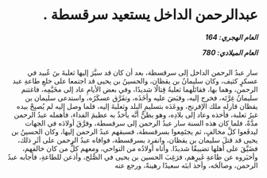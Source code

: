 <h1 dir="rtl">عبدالرحمن الداخل يستعيد سرقسطة  .</h1>

<h5 dir="rtl">العام الهجري:  164

العام الميلادي: 780

</h5>

<p dir="rtl">سار عبدُ الرحمن الداخل إلى سرقسطة، بعد أن كان قد سيَّرَ إليها ثعلبةَ بنَ عُبيد في عسكرٍ كثيف، وكان سليمانُ بن يقظان، والحسينُ بن يحيى قد اجتمعا على خلعِ طاعةِ عبد الرحمن، وهما بها، فقاتَلَهما ثعلبةُ قِتالًا شديدًا، وفي بعض الأيامِ عاد إلى مخَيَّمِه، فاغتنم سليمانُ غِرَّتَه، فخرج إليه، وقبَضَ عليه وأخَذَه، وتفَرَّق عسكَرُه، واستدعى سليمان بن يقظان قارله ملك الإفرنج، ووعَدَه بتسليمِ البلد وثعلبةَ إليه، فلما وصل إليه لم يُصبِحْ بيده غيرُ ثعلبة، فأخذه وعاد إلى بلادِه، وهو يظنُّ أنَّه يأخذُ به عظيمَ الفداء، فأهمله عبدُ الرحمن مدَّةً، فلما كان هذه السنة سار عبدُ الرحمن إلى سرقسطة، وفرَّقَ أولادَه في الجهات ليدفَعوا كلَّ مخالفٍ، ثم يجتَمِعوا بسرقسطة، فسبقهم عبدُ الرحمن إليها، وكان الحسينُ بن يحيى قد قتلَ سليمان بن يقظان، وانفرد بسرقسطة، فوافاه عبدُ الرحمن على أثَرِ ذلك، فضَيَّقَ على أهلها تضييقًا شديدًا. وأتاه أولادُه من النواحي، ومعهم كلُّ من كان خالفهم، وأخبَروه عن طاعةِ غَيرِهم، فرَغِبَ الحسين بن يحيى في الصُّلح، وأذعن للطاعةِ، فأجابه عبدُ الرحمن، وصالَحَه، وأخذ ابنَه سعيدًا رهينةً، ورجع عنه</p></br>
